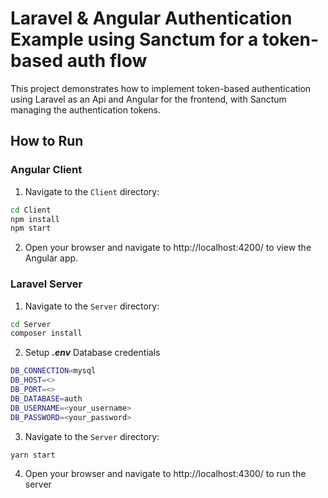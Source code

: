 # Laravel & Angular Authentication Example using Sanctum for a token-based auth flow

This project demonstrates how to implement token-based authentication using Laravel as an Api and Angular for the frontend, with Sanctum managing the authentication tokens.

## How to Run

### Angular Client

1. Navigate to the `Client` directory:
```bash
cd Client
npm install
npm start
```

2. Open your browser and navigate to http://localhost:4200/ to view the Angular app.


### Laravel Server

1. Navigate to the `Server` directory:
```bash
cd Server
composer install
```

2. Setup ***.env*** Database credentials
```bash
DB_CONNECTION=mysql
DB_HOST=<>
DB_PORT=<>
DB_DATABASE=auth
DB_USERNAME=<your_username>
DB_PASSWORD=<your_password>
```

3. Navigate to the `Server` directory:
```bash
yarn start
```
4. Open your browser and navigate to http://localhost:4300/ to run the server